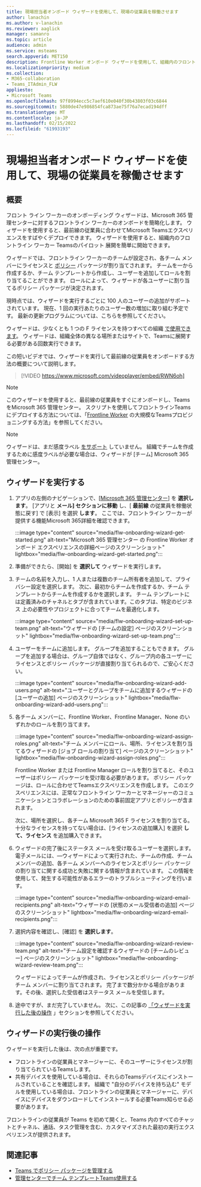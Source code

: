 ```yaml
---
title: 現場担当者オンボード ウィザードを使用して、現場の従業員を稼働させます
author: lanachin
ms.author: v-lanachin
ms.reviewer: aaglick
manager: samanro
ms.topic: article
audience: admin
ms.service: msteams
search.appverid: MET150
description: Frontline Worker オンボード ウィザードを使用して、組織内のフロントライン ワーカーやマネージャーに合わせて調整された Teams でエクスペリエンスをすばやくデプロイする方法について学習します。
ms.localizationpriority: medium
ms.collection:
- M365-collaboration
- Teams_ITAdmin_FLW
appliesto:
- Microsoft Teams
ms.openlocfilehash: 97f8994ecc5c7aef610e040f30b43803f03c6844
ms.sourcegitcommit: 5880de47e986854fca873ae75f76a7ecad194dff
ms.translationtype: MT
ms.contentlocale: ja-JP
ms.lasthandoff: 02/15/2022
ms.locfileid: "61993193"
---
```

# <a name="use-the-frontline-worker-onboarding-wizard-to-get-your-frontline-workforce-up-and-running"></a>現場担当者オンボード ウィザードを使用して、現場の従業員を稼働させます

## <a name="overview"></a>概要

フロント ライン ワーカーのオンボーディング ウィザードは、Microsoft 365 管理センターに対するフロントライン ワーカーのオンボードを簡略化します。 ウィザードを使用すると、最前線の従業員に合わせてMicrosoft Teamsエクスペリエンスをすばやくデプロイできます。 ウィザードを使用すると、組織内のフロントライン ワーカー Teamsのパイロット 展開を簡単に開始できます。

ウィザードでは、フロントライン ワーカーのチームが設定され、各チーム メンバーにライセンスと [ポリシー](manage-policy-packages.md) パッケージが割り当てされます。 チームを一から作成するか、チーム テンプレートから[](get-started-with-teams-templates-in-the-admin-console.md)作成し、ユーザーを追加してロールを割り当てることができます。 ロールによって、ウィザードが各ユーザーに割り当てるポリシー パッケージが決定されます。

現時点では、ウィザードを実行するごとに 100 人のユーザーの追加がサポートされています。 現在、1 回の実行あたりのユーザー数の増加に取り組む予定です。 最新の更新プログラムについては、こちらを参照してください。

ウィザードは、少なくとも 1 つの F ライセンスを持つすべての組織 [で使用できます](https://www.microsoft.com/microsoft-365/enterprise/frontline)。 ウィザードは、組織全体の異なる場所またはサイトで、Teamsに展開する必要がある回数実行できます。

この短いビデオでは、ウィザードを実行して最前線の従業員をオンボードする方法の概要について説明します。

> [!VIDEO https://www.microsoft.com/videoplayer/embed/RWN6oh]

> [!NOTE]
> このウィザードを使用すると、最前線の従業員をすぐにオンボードし、TeamsをMicrosoft 365 管理センター。 スクリプトを使用してフロントラインTeamsにデプロイする方法については、「[Frontline Worker](flw-scripted-deployment.md) の大規模なTeamsプロビジョニングする方法」を参照してください。

> [!NOTE]
> ウィザードは、まだ感度ラベル [をサポート](sensitivity-labels.md) していません。 組織でチームを作成するために感度ラベルが必要な場合は、ウィザードが [チーム] Microsoft 365 管理センター。

## <a name="run-the-wizard"></a>ウィザードを実行する

1. アプリの左側のナビゲーションで、[[Microsoft 365 管理センター](https://admin.microsoft.com/)] を **選択します**。 [アプリと **メール] セクションに移動** し、[ **最前線** の従業員を稼働状態に戻す] で [表示] を選択 **します**。 ここでは、フロントライン ワーカーが提供する機能Microsoft 365詳細を確認できます。

    :::image type="content" source="media/flw-onboarding-wizard-get-started.png" alt-text="Microsoft 365 管理センター の Frontline Worker オンボード エクスペリエンスの詳細ページのスクリーンショット" lightbox="media/flw-onboarding-wizard-get-started.png":::

2. 準備ができたら、[開始] を **選択して** ウィザードを実行します。

3. チームの名前を入力し、1 人または複数のチーム所有者を追加して、プライバシー設定を選択します。 次に、最初からチームを作成するか、チーム テンプレートからチームを作成するかを選択します。 チーム テンプレートには定義済みのチャネルとタブが含まれています。このタブは、特定のビジネス 上の必要性やプロジェクトに合ってチームを最適化します。

    :::image type="content" source="media/flw-onboarding-wizard-set-up-team.png" alt-text="ウィザードの [チームの設定] ページのスクリーンショット" lightbox="media/flw-onboarding-wizard-set-up-team.png":::

4. ユーザーをチームに追加します。 グループを追加することもできます。 グループを追加する場合は、グループ自体ではなく、グループ内の各ユーザーにライセンスとポリシー パッケージが直接割り当てられるので、ご安心ください。

    :::image type="content" source="media/flw-onboarding-wizard-add-users.png" alt-text="ユーザーとグループをチームに追加するウィザードの [ユーザーの追加] ページのスクリーンショット" lightbox="media/flw-onboarding-wizard-add-users.png":::

5. 各チーム メンバーに、Frontline Worker、Frontline Manager、None のいずれかのロールを割り当てます。 
  
    :::image type="content" source="media/flw-onboarding-wizard-assign-roles.png" alt-text="チーム メンバーにロール、場所、ライセンスを割り当てるウィザードの [ジョブ ロールの割り当て] ページのスクリーンショット" lightbox="media/flw-onboarding-wizard-assign-roles.png":::

    Frontline Worker または Frontline Manager ロールを割り当てると、そのユーザーはポリシー パッケージを受け取る必要があります。 ポリシー パッケージは、ロールに合わせてTeamsエクスペリエンスを作成します。 このエクスペリエンスには、正常なフロントライン ワーカーとマネージャーのコミュニケーションとコラボレーションのための事前固定アプリとポリシーが含まれます。

    次に、場所を選択し、各チーム Microsoft 365 F ライセンスを割り当てる。 十分なライセンスを持ってない場合は、[ライセンスの追加購入] を選択 **して、ライセンス** を追加購入できます。  

6. ウィザードの完了後にステータス メールを受け取るユーザーを選択します。 電子メールには、&mdash;ウィザードによって実行された、チームの作成、チーム メンバーの追加、各チーム メンバーへのライセンスとポリシー パッケージの割り当てに関する成功と失敗に関する情報が含まれています。 この情報を使用して、発生する可能性があるエラーのトラブルシューティングを行います。

    :::image type="content" source="media/flw-onboarding-wizard-email-recipients.png" alt-text="ウィザードの [状態のメール受信者の追加] ページのスクリーンショット" lightbox="media/flw-onboarding-wizard-email-recipients.png":::

7. 選択内容を確認し、[確認] を **選択します**。

    :::image type="content" source="media/flw-onboarding-wizard-review-team.png" alt-text="チーム設定を確認するウィザードの [チームのレビュー] ページのスクリーンショット" lightbox="media/flw-onboarding-wizard-review-team.png":::

    ウィザードによってチームが作成され、ライセンスとポリシー パッケージがチーム メンバーに割り当てされます。 完了まで数分かかる場合があります。その後、選択した受信者はステータス メールを受信します。

8. 途中ですが、まだ完了していません。 次に、この記事の [「ウィザードを実行した後の操作](#what-to-do-after-running-the-wizard) 」セクションを参照してください。

## <a name="what-to-do-after-running-the-wizard"></a>ウィザードの実行後の操作

ウィザードを実行した後は、次の点が重要です。

- フロントラインの従業員とマネージャーに、そのユーザーにライセンスが割り当てられているTeamsします。
- 共有デバイスを使用している場合は、それらのTeamsデバイスにインストールされていることを確認します。 組織で "自分のデバイスを持ち込む" モデルを使用している場合は、フロントラインの従業員とマネージャーに、デバイスにデバイスをダウンロードしてインストールする必要Teams知らせる必要があります。

フロントラインの従業員が Teams を初めて開くと、Teams 内のすべてのチャットとチャネル、通話、タスク管理を含む、カスタマイズされた最初の実行エクスペリエンスが提供されます。

## <a name="related-articles"></a>関連記事

- [Teams でポリシー パッケージを管理する](manage-policy-packages.md)
- [管理センターでチーム テンプレートTeams使用する](get-started-with-teams-templates-in-the-admin-console.md)
